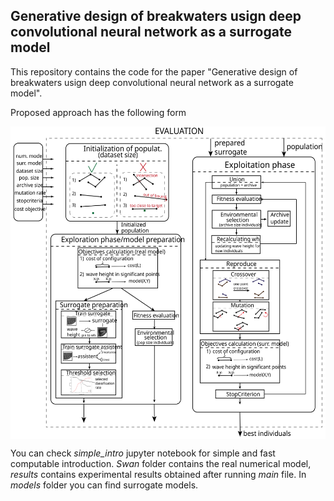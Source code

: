 ## **Generative design of breakwaters usign deep convolutional neural network as a surrogate model**

This repository contains the code for the paper "Generative design of breakwaters usign deep convolutional neural network as a surrogate model".

Proposed approach has the following form

<img src="scheme.svg" width="550" height="500" align="middle">

You can check <em>simple_intro</em> jupyter notebook for simple and fast computable introduction. <em>Swan</em> folder contains the real numerical model, <em>results</em> contains experimental results obtained after running <em>main</em> file. In <em>models</em> folder you can find surrogate models.


